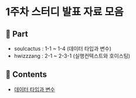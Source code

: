 # 1주차 스터디 발표 자료 모음

## 🧐 Part

- soulcactus : 1-1 ~ 1-4 (데이터 타입과 변수)
- hwizzzang : 2-1 ~ 2-3-1 (실행컨텍스트와 호이스팅)

## 📝 Contents

- [데이터 타입과 변수](part01/README.md)
